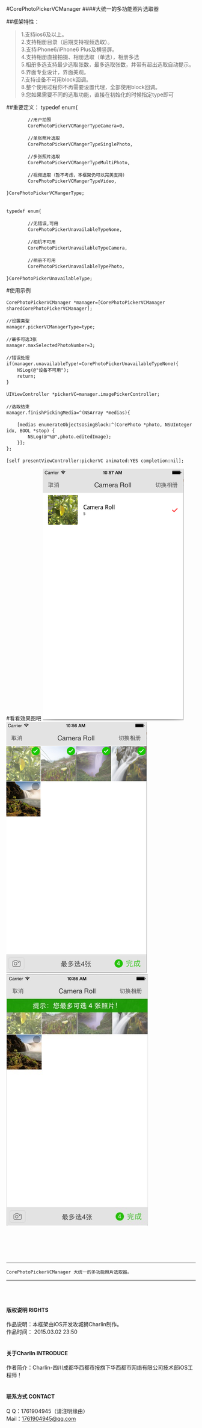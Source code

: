 
#CorePhotoPickerVCManager
####大统一的多功能照片选取器


##框架特性：<br />
>1.支持ios6及以上。<br />
>2.支持相册目录（后期支持视频选取）。<br />
>3.支持iPhone6/iPhone6 Plus及横竖屏。<br />
>4.支持相册直接拍摄、相册选取（单选），相册多选<br />
>5.相册多选支持最少选取张数，最多选取张数，并带有超出选取自动提示。<br />
>6.界面专业设计，界面美观。<br />
>7.支持设备不可用block回调。<br />
>8.整个使用过程你不再需要设置代理，全部使用block回调。<br />
>9.您如果需要不同的选取功能，直接在初始化的时候指定type即可<br />

##重要定义：
    typedef enum{
    
            //用户拍照
            CorePhotoPickerVCMangerTypeCamera=0,
            
            //单张照片选取
            CorePhotoPickerVCMangerTypeSinglePhoto,
            
            //多张照片选取
            CorePhotoPickerVCMangerTypeMultiPhoto,
            
            //视频选取（暂不考虑，本框架仍可以完美支持）
            CorePhotoPickerVCMangerTypeVideo,
    
    }CorePhotoPickerVCMangerType;


    typedef enum{
    
            //无错误,可用
            CorePhotoPickerUnavailableTypeNone,
            
            //相机不可用
            CorePhotoPickerUnavailableTypeCamera,
            
            //相册不可用
            CorePhotoPickerUnavailableTypePhoto,
            
    }CorePhotoPickerUnavailableType;
    
    
#使用示例

    CorePhotoPickerVCManager *manager=[CorePhotoPickerVCManager sharedCorePhotoPickerVCManager];
    
    //设置类型
    manager.pickerVCManagerType=type;
    
    //最多可选3张
    manager.maxSelectedPhotoNumber=3;
    
    //错误处理
    if(manager.unavailableType!=CorePhotoPickerUnavailableTypeNone){
        NSLog(@"设备不可用");
        return;
    }
    
    UIViewController *pickerVC=manager.imagePickerController;
    
    //选取结束
    manager.finishPickingMedia=^(NSArray *medias){
        
        [medias enumerateObjectsUsingBlock:^(CorePhoto *photo, NSUInteger idx, BOOL *stop) {
            NSLog(@"%@",photo.editedImage);
        }];
    };
    
    [self presentViewController:pickerVC animated:YES completion:nil];


#看看效果图吧
![image](./PhotoPicker/img/1.png)
![image](./PhotoPicker/img/2.png)
![image](./PhotoPicker/img/3.png)

<br /><br /><br /><br />

-----
    CorePhotoPickerVCManager 大统一的多功能照片选取器。
-----

<br /><br />

#### 版权说明 RIGHTS <br />
作品说明：本框架由iOS开发攻城狮Charlin制作。<br />
作品时间： 2015.03.02 23:50<br /><br />

#### 关于Chariln INTRODUCE <br />
作者简介：Charlin-四川成都华西都市报旗下华西都市网络有限公司技术部iOS工程师！<br /><br />


#### 联系方式 CONTACT <br />
Q    Q：1761904945（请注明缘由）<br />
Mail：1761904945@qq.com<br />
